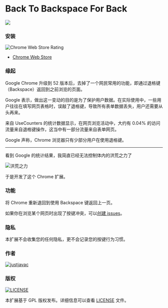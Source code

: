 Back To Backspace For Back
================

[![](https://img.shields.io/badge/downloads-3k/month-blue.svg)](https://github.com/justjavac/back-to-backspace-for-back/releases)

### 安装

![Chrome Web Store Rating](https://img.shields.io/badge/chrome%20web%20store%20rating-4.9-blue.svg)

- [Chrome Web Store](https://chrome.google.com/webstore/detail/lefdnijpgdhfcndigmkggjdloagnahnk)

### 缘起

Google Chrome 升级到 52 版本后，去掉了一个网民常用的功能，即通过退格键（Backspace）返回到之前浏览的页面。

Google 表示，做出这一变动的目的是为了保护用户数据。在实际使用中，一些用户往往在填写网页表格时，误敲了退格键，导致所有表单数据丢失，用户还需要从头再来。

来自 UseCounters 的统计数据显示，在网页浏览活动中，大约有 0.04% 的访问流量来自退格键操作，这当中有一部分流量来自表单网页。

Google 声称，Chrome 浏览器只有少部分用户在使用退格键。

------------

看到 Google 的统计结果，我简直已经无法控制体内的洪荒之力了

![洪荒之力](http://img1.mydrivers.com/img/20160809/00dc24db95c34da88d08d953f8f5be28.jpg)

于是开发了这个 Chrome 扩展。

### 功能

将 Chrome 重新退回到使用 Backspace 键返回上一页。

如果你在浏览某个网页时出现了按键冲突，可以[创建 issues](https://github.com/justjavac/back-to-backspace-for-back/issues)。

### 隐私

本扩展不会收集您的任何隐私，更不会记录您的按键行为习惯。

### 作者

[![justjavac](https://img.shields.io/badge/author-justjavac-blue.svg)](https://github.com/justjavac)

### 版权

[![LICENSE](https://img.shields.io/badge/license-GPLv3-blue.svg)](./LICENSE)

本扩展基于 GPL 版权发布。详细信息可以查看 [LICENSE](./LICENSE) 文件。

